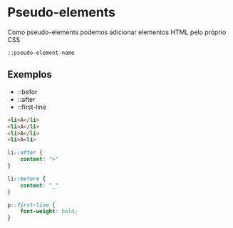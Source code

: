 # Pseudo-elements

Como pseudo-elements podemos adicionar elementos HTML pelo próprio CSS

`::pseudo-element-name`

## Exemplos

* ::befor
* ::after
* ::first-line

```html
<li>A</li>
<li>A</li>
<li>A</li>
<li>A<li>
```

```css
li::after {
    content: ">"
}

li::before {
    content: "_"
}

p::first-line {
    font-weight: bold;
}